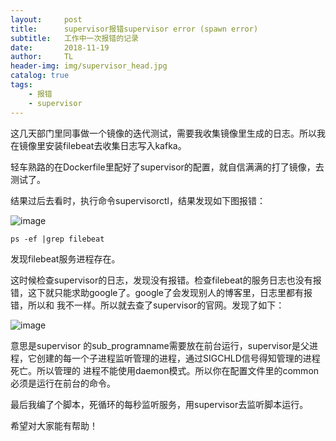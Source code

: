 ```yaml
---
layout:     post
title:      supervisor报错supervisor error (spawn error)
subtitle:   工作中一次报错的记录
date:       2018-11-19
author:     TL
header-img: img/supervisor_head.jpg
catalog: true
tags:
    - 报错
    - supervisor
---
```


这几天部门里同事做一个镜像的迭代测试，需要我收集镜像里生成的日志。所以我在镜像里安装filebeat去收集日志写入kafka。

轻车熟路的在Dockerfile里配好了supervisor的配置，就自信满满的打了镜像，去测试了。

结果过后去看时，执行命令supervisorctl，结果发现如下图报错：

![image](https://note.youdao.com/yws/public/resource/d84350ab4ba80db7297e1136abb91b01/xmlnote/C471C22845F747969D0A516329F7E307/10945)

```
ps -ef |grep filebeat
```
发现filebeat服务进程存在。

这时候检查supervisor的日志，发现没有报错。检查filebeat的服务日志也没有报错，这下就只能求助google了。google了会发现别人的博客里，日志里都有报错，所以和
我不一样。所以就去查了supervisor的官网。发现了如下：

![image](https://note.youdao.com/yws/public/resource/d84350ab4ba80db7297e1136abb91b01/xmlnote/6967C5224C0F4DFFA3898A0DFAD8054A/10946)

意思是supervisor 的sub_programname需要放在前台运行，supervisor是父进程，它创建的每一个子进程监听管理的进程，通过SIGCHLD信号得知管理的进程死亡。所以管理的
进程不能使用daemon模式。所以你在配置文件里的common必须是运行在前台的命令。

最后我编了个脚本，死循环的每秒监听服务，用supervisor去监听脚本运行。

希望对大家能有帮助！
